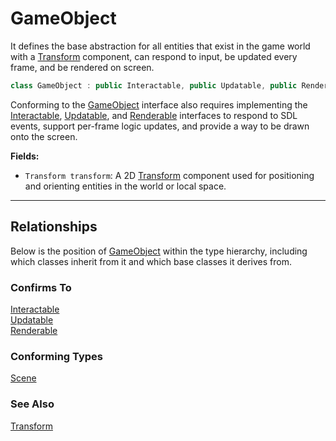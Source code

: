 # GameObject

It defines the base abstraction for all entities that exist 
in the game world with a [Transform](Transform.md) component, can respond to input, 
be updated every frame, and be rendered on screen.

```c++
class GameObject : public Interactable, public Updatable, public Renderable;
```

Conforming to the [GameObject](GameObject.md) interface
also requires implementing the [Interactable](Interactable.md),
[Updatable](Updatable.md), and [Renderable](Renderable.md) interfaces to
respond to SDL events, support per-frame logic updates, and
provide a way to be drawn onto the screen.

**Fields:**
- `Transform transform`: A 2D [Transform](Transform.md) component used for positioning and orienting entities in the world or local space.

---

## Relationships
Below is the position of [GameObject](GameObject.md)
within the type hierarchy, including which classes inherit
from it and which base classes it derives from.

### Confirms To
[Interactable](Interactable.md) <br>
[Updatable](Updatable.md) <br>
[Renderable](Renderable.md)

### Conforming Types
[Scene](Scene.md)

### See Also
[Transform](Transform.md)